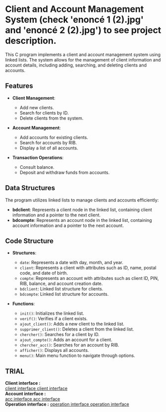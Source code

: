 # Client and Account Management System (check 'enoncé 1 (2).jpg' and 'enoncé 2 (2).jpg') to see project description.

This C program implements a client and account management system using linked lists. The system allows for the management of client information and account details, including adding, searching, and deleting clients and accounts.

## Features

- **Client Management**:
  - Add new clients.
  - Search for clients by ID.
  - Delete clients from the system.

- **Account Management**:
  - Add accounts for existing clients.
  - Search for accounts by RIB.
  - Display a list of all accounts.

- **Transaction Operations**:
  - Consult balance.
  - Deposit and withdraw funds from accounts.

## Data Structures

The program utilizes linked lists to manage clients and accounts efficiently:

- **bdclient**: Represents a client node in the linked list, containing client information and a pointer to the next client.
- **bdcompte**: Represents an account node in the linked list, containing account information and a pointer to the next account.

## Code Structure

- **Structures**:
  - `date`: Represents a date with day, month, and year.
  - `client`: Represents a client with attributes such as ID, name, postal code, and date of birth.
  - `compte`: Represents an account with attributes such as client ID, PIN, RIB, balance, and account creation date.
  - `bdclient`: Linked list structure for clients.
  - `bdcompte`: Linked list structure for accounts.

- **Functions**:
  - `init()`: Initializes the linked list.
  - `verif()`: Verifies if a client exists.
  - `ajout_client()`: Adds a new client to the linked list.
  - `supprimer_client()`: Deletes a client from the linked list.
  - `chercher()`: Searches for a client by ID.
  - `ajout_compte()`: Adds an account for a client.
  - `chercher_acc()`: Searches for an account by RIB.
  - `afficher()`: Displays all accounts.
  - `menu()`: Main menu function to navigate through options.
 ## TRIAL
  **Client interface :**
  <br>
  [client interface ](int1.png)
  [client interface](int11.png)
  <br>
  **Account interface :**
  <br>
  [acc interface ](int2.png)
  [acc interface](int22.png)
  <br>
  **Operation interface :**
  [operation interface ](int3.png)
  [operation interface](int33.png)
  
